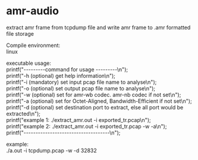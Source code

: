 # amr-audio
extract amr frame from tcpdump file and write amr frame to .amr formatted file storage 

Compile environment:  
linux

executable usage:  
printf("---------command for usage ---------\n");  
printf("-h (optional) get help information\n");  
printf("-i (mandatory) set input pcap file name to analyse\n");  
printf("-o (optional) set output pcap file name to analyse\n");  
printf("-w (optional) set for amr-wb codec. amr-nb codec if not set\n");  
printf("-a (optional) set for Octet-Aligned, Bandwidth-Efficient if not set\n");  
printf("-d (optional) set destination port to extract, else all port would be extracted\n");  
printf("example 1: ./extract_amr.out -i exported_tr.pcap\n");  
printf("example 2: ./extract_amr.out -i exported_tr.pcap -w -a\n");  
printf("------------------------------------\n");  

example:  
./a.out -i tcpdump.pcap -w -d 32832  
